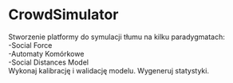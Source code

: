 # CrowdSimulator
Stworzenie platformy do symulacji tłumu na kilku paradygmatach:   
-Social Force  
-Automaty Komórkowe  
-Social Distances Model  
Wykonaj kalibrację i walidację modelu. Wygeneruj statystyki.
